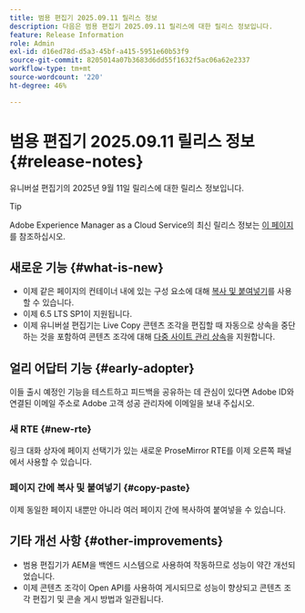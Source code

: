 ```yaml
---
title: 범용 편집기 2025.09.11 릴리스 정보
description: 다음은 범용 편집기 2025.09.11 릴리스에 대한 릴리스 정보입니다.
feature: Release Information
role: Admin
exl-id: d16ed78d-d5a3-45bf-a415-5951e60b53f9
source-git-commit: 8205014a07b3683d6dd55f1632f5ac06a62e2337
workflow-type: tm+mt
source-wordcount: '220'
ht-degree: 46%

---
```



# 범용 편집기 2025.09.11 릴리스 정보 {#release-notes}

유니버설 편집기의 2025년 9월 11일 릴리스에 대한 릴리스 정보입니다.

>[!TIP]
>
>Adobe Experience Manager as a Cloud Service의 최신 릴리스 정보는 [이 페이지](/help/release-notes/release-notes-cloud/release-notes-current.md)를 참조하십시오.

## 새로운 기능 {#what-is-new}

* 이제 같은 페이지의 컨테이너 내에 있는 구성 요소에 대해 [복사 및 붙여넣기](/help/sites-cloud/authoring/universal-editor/authoring.md#copy-paste)를 사용할 수 있습니다.
* 이제 6.5 LTS SP1이 지원됩니다.
* 이제 유니버설 편집기는 Live Copy 콘텐츠 조각을 편집할 때 자동으로 상속을 중단하는 것을 포함하여 콘텐츠 조각에 대해 [다중 사이트 관리 상속](/help/sites-cloud/authoring/universal-editor/inheritance.md)을 지원합니다.

## 얼리 어답터 기능 {#early-adopter}

이들 출시 예정인 기능을 테스트하고 피드백을 공유하는 데 관심이 있다면 Adobe ID와 연결된 이메일 주소로 Adobe 고객 성공 관리자에 이메일을 보내 주십시오.

### 새 RTE {#new-rte}

링크 대화 상자에 페이지 선택기가 있는 새로운 ProseMirror RTE를 이제 오른쪽 패널에서 사용할 수 있습니다.

### 페이지 간에 복사 및 붙여넣기 {#copy-paste}

이제 동일한 페이지 내뿐만 아니라 여러 페이지 간에 복사하여 붙여넣을 수 있습니다.

## 기타 개선 사항 {#other-improvements}

* 범용 편집기가 AEM을 백엔드 시스템으로 사용하여 작동하므로 성능이 약간 개선되었습니다.
* 이제 콘텐츠 조각이 Open API를 사용하여 게시되므로 성능이 향상되고 콘텐츠 조각 편집기 및 콘솔 게시 방법과 일관됩니다.
